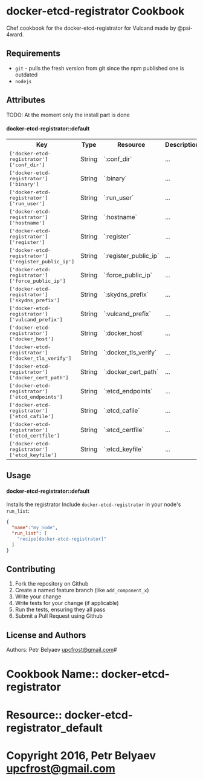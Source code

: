 docker-etcd-registrator Cookbook
================================
Chef cookbook for the docker-etcd-registrator for Vulcand made by @psi-4ward.

Requirements
------------
- `git` - pulls the fresh version from git since the npm published one is outdated
- `nodejs`

Attributes
----------
TODO: At the moment only the install part is done

#### docker-etcd-registrator::default
<table>
  <tr>
    <th>Key</th>
    <th>Type</th>
    <th>Resource</th>
    <th>Description</th>
    <th>Default</th>
  </tr>
  <tr>
    <td><tt>['docker-etcd-registrator']['conf_dir']</tt></td>
    <td>String</td>
    <td>`:conf_dir`</td>
    <td>...</td>
    <td><tt>...</tt></td>
  </tr>
  <tr>
    <td><tt>['docker-etcd-registrator']['binary']</tt></td>
    <td>String</td>
    <td>`:binary`</td>
    <td>...</td>
    <td><tt>...</tt></td>
  </tr>
  <tr>
    <td><tt>['docker-etcd-registrator']['run_user']</tt></td>
    <td>String</td>
    <td>`:run_user`</td>
    <td>...</td>
    <td><tt>...</tt></td>
  </tr>
  <tr>
    <td><tt>['docker-etcd-registrator']['hostname']</tt></td>
    <td>String</td>
    <td>`:hostname`</td>
    <td>...</td>
    <td><tt>...</tt></td>
  </tr>
  <tr>
    <td><tt>['docker-etcd-registrator']['register']</tt></td>
    <td>String</td>
    <td>`:register`</td>
    <td>...</td>
    <td><tt>...</tt></td>
  </tr>
  <tr>
    <td><tt>['docker-etcd-registrator']['register_public_ip']</tt></td>
    <td>String</td>
    <td>`:register_public_ip`</td>
    <td>...</td>
    <td><tt>...</tt></td>
  </tr>
  <tr>
    <td><tt>['docker-etcd-registrator']['force_public_ip']</tt></td>
    <td>String</td>
    <td>`:force_public_ip`</td>
    <td>...</td>
    <td><tt>...</tt></td>
  </tr>
  <tr>
    <td><tt>['docker-etcd-registrator']['skydns_prefix']</tt></td>
    <td>String</td>
    <td>`:skydns_prefix`</td>
    <td>...</td>
    <td><tt>...</tt></td>
  </tr>
  <tr>
    <td><tt>['docker-etcd-registrator']['vulcand_prefix']</tt></td>
    <td>String</td>
    <td>`:vulcand_prefix`</td>
    <td>...</td>
    <td><tt>...</tt></td>
  </tr>
  <tr>
    <td><tt>['docker-etcd-registrator']['docker_host']</tt></td>
    <td>String</td>
    <td>`:docker_host`</td>
    <td>...</td>
    <td><tt>...</tt></td>
  </tr>
  <tr>
    <td><tt>['docker-etcd-registrator']['docker_tls_verify']</tt></td>
    <td>String</td>
    <td>`:docker_tls_verify`</td>
    <td>...</td>
    <td><tt>...</tt></td>
  </tr>
  <tr>
    <td><tt>['docker-etcd-registrator']['docker_cert_path']</tt></td>
    <td>String</td>
    <td>`:docker_cert_path`</td>
    <td>...</td>
    <td><tt>...</tt></td>
  </tr>
  <tr>
    <td><tt>['docker-etcd-registrator']['etcd_endpoints']</tt></td>
    <td>String</td>
    <td>`:etcd_endpoints`</td>
    <td>...</td>
    <td><tt>...</tt></td>
  </tr>
  <tr>
    <td><tt>['docker-etcd-registrator']['etcd_cafile']</tt></td>
    <td>String</td>
    <td>`:etcd_cafile`</td>
    <td>...</td>
    <td><tt>...</tt></td>
  </tr>
  <tr>
    <td><tt>['docker-etcd-registrator']['etcd_certfile']</tt></td>
    <td>String</td>
    <td>`:etcd_certfile`</td>
    <td>...</td>
    <td><tt>...</tt></td>
  </tr>
  <tr>
    <td><tt>['docker-etcd-registrator']['etcd_keyfile']</tt></td>
    <td>String</td>
    <td>`:etcd_keyfile`</td>
    <td>...</td>
    <td><tt>...</tt></td>
  </tr>
</table>

Usage
-----
#### docker-etcd-registrator::default
Installs the registrator
Include `docker-etcd-registrator` in your node's `run_list`:

```json
{
  "name":"my_node",
  "run_list": [
    "recipe[docker-etcd-registrator]"
  ]
}
```

Contributing
------------
1. Fork the repository on Github
2. Create a named feature branch (like `add_component_x`)
3. Write your change
4. Write tests for your change (if applicable)
5. Run the tests, ensuring they all pass
6. Submit a Pull Request using Github

License and Authors
-------------------
Authors: 
Petr Belyaev <upcfrost@gmail.com>#
# Cookbook Name:: docker-etcd-registrator
# Resource:: docker-etcd-registrator_default
#
# Copyright 2016, Petr Belyaev <upcfrost@gmail.com>
#


